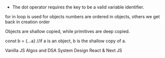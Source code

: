 
- The dot operator requires the key to be a valid variable identifier.


for in loop is used for objects
numbers are ordered in objects, others we get back in creation order


Objects are shallow copied, while primitives are deep copied.


const b = {...a} //if a is an object, b is the shallow copy of a.



Vanilla JS
Algos and DSA
System Design
React & Next JS